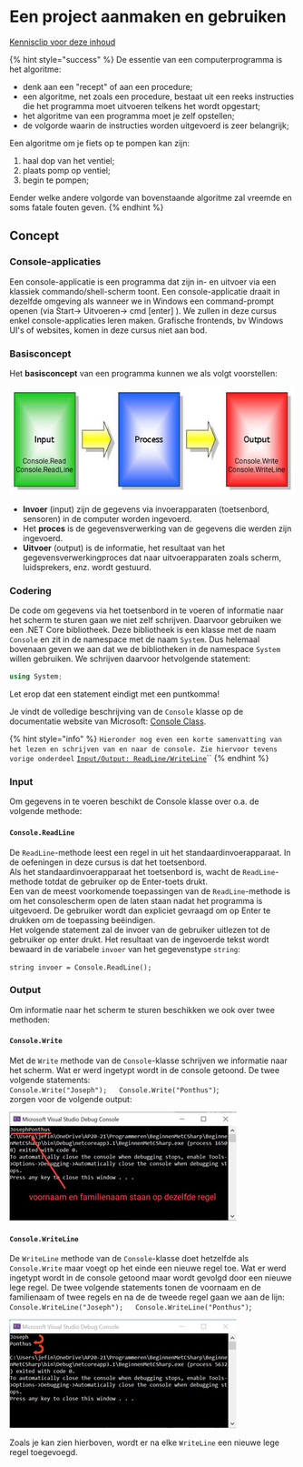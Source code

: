 # Een project aanmaken en gebruiken

[Kennisclip voor deze inhoud](https://youtu.be/PfZeFpqO_gQ)

{% hint style="success" %}
De essentie van een computerprogramma is het algoritme:

* denk aan een "recept" of aan een procedure;
* een algoritme, net zoals een procedure, bestaat uit een reeks instructies die het programma moet uitvoeren telkens het wordt opgestart;
* het algoritme van een programma moet je zelf opstellen;
* de volgorde waarin de instructies worden uitgevoerd is zeer belangrijk;

Een algoritme om je fiets op te pompen kan zijn:

1. haal dop van het ventiel;
2. plaats pomp op ventiel;
3. begin te pompen;

Eender welke andere volgorde van bovenstaande algoritme zal vreemde en soms fatale fouten geven.
{% endhint %}

## Concept

### **Console-applicaties**

Een console-applicatie is een programma dat zijn in- en uitvoer via een klassiek commando/shell-scherm toont. Een console-applicatie draait in dezelfde omgeving als wanneer we in Windows een command-prompt openen \(via Start-&gt; Uitvoeren-&gt; cmd \[enter\] \). We zullen in deze cursus enkel console-applicaties leren maken. Grafische frontends, bv Windows UI's of websites, komen in deze cursus niet aan bod.

### Basisconcept

Het **basisconcept** van een programma kunnen we als volgt voorstellen:

![input-process-output CSharp Console App](../../.gitbook/assets/image%20%2851%29.png)

* **Invoer** \(input\) zijn de gegevens via invoerapparaten \(toetsenbord, sensoren\) in de computer worden ingevoerd.
* Het **proces** is de gegevensverwerking van de gegevens die werden zijn ingevoerd.
* **Uitvoer** \(output\) is de informatie, het resultaat van het gegevensverwerkingproces dat naar uitvoerapparaten zoals scherm, luidsprekers, enz. wordt gestuurd.

### **Codering**

De code om gegevens via het toetsenbord in te voeren of informatie naar het scherm te sturen gaan we niet zelf schrijven. Daarvoor gebruiken we een .NET Core bibliotheek. Deze bibliotheek is een klasse met de naam `Console` en zit in de namespace met de naam `System`. Dus helemaal bovenaan geven we aan dat we de bibliotheken in de namespace `System` willen gebruiken. We schrijven daarvoor hetvolgende statement:

```csharp
using System;
```

Let erop dat een statement eindigt met een puntkomma!

Je vindt de volledige beschrijving van de `Console` klasse op de documentatie website van Microsoft: [Console Class](https://docs.microsoft.com/en-us/dotnet/api/system.console?view=netcore-3.1).

{% hint style="info" %}
`Hieronder nog even een korte samenvatting van het lezen en schrijven van en naar de console. Zie hiervoor tevens vorige onderdeel` [`Input/Output: ReadLine/WriteLine`](3_console.md)\`\`
{% endhint %}

### **Input**

Om gegevens in te voeren beschikt de Console klasse over o.a. de volgende methode:

#### **`Console.ReadLine`**

De `ReadLine`-methode leest een regel in uit het standaardinvoerapparaat. In de oefeningen in deze cursus is dat het toetsenbord.  
Als het standaardinvoerapparaat het toetsenbord is, wacht de `ReadLine`-methode totdat de gebruiker op de Enter-toets drukt.  
Een van de meest voorkomende toepassingen van de `ReadLine`-methode is om het consolescherm open de laten staan nadat het programma is uitgevoerd. De gebruiker wordt dan expliciet gevraagd om op Enter te drukken om de toepassing beëindigen.  
Het volgende statement zal de invoer van de gebruiker uitlezen tot de gebruiker op enter drukt. Het resultaat van de ingevoerde tekst wordt bewaard in de variabele `invoer` van het gegevenstype `string`:

`string invoer = Console.ReadLine();`

### Output

Om informatie naar het scherm te sturen beschikken we ook over twee methoden:

#### **`Console.Write`**

Met de `Write` methode van de `Console`-klasse schrijven we informatie naar het scherm. Wat er werd ingetypt wordt in de console getoond. De twee volgende statements:  
`Console.Write("Joseph");  
Console.Write("Ponthus")`;  
zorgen voor de volgende output:

![Console.Write voorbeeld](../../.gitbook/assets/image%20%2847%29.png)

#### **`Console.WriteLine`**

De `WriteLine` methode van de `Console`-klasse doet hetzelfde als `Console.Write` maar voegt op het einde een nieuwe regel toe. Wat er werd ingetypt wordt in de console getoond maar wordt gevolgd door een nieuwe lege regel. De twee volgende statements tonen de voornaam en de familienaam of twee regels en na de de tweede regel gaan we aan de lijn:  
`Console.WriteLine("Joseph");  
Console.WriteLine("Ponthus")`;

![Console.WriteLine voorbeeld](../../.gitbook/assets/image%20%2853%29.png)

Zoals je kan zien hierboven, wordt er na elke `WriteLine` een nieuwe lege regel toegevoegd.


